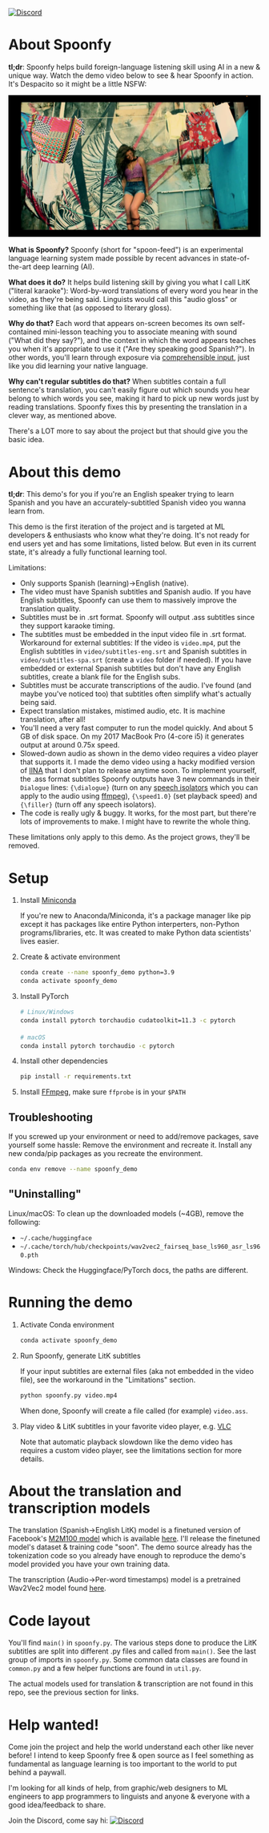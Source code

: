 [![Discord](https://badgen.net/badge/icon/discord?icon=discord&label)](https://discord.gg/7wcZZzeSQk)

# About Spoonfy
**tl;dr**: Spoonfy helps build foreign-language listening skill using AI in a new & unique way. Watch the demo video below to see & hear Spoonfy in action. It's Despacito so it might be a little NSFW:

[![Watch the video](thumbnail.jpg)](https://drive.google.com/file/d/1UFNFPoM7qfBRWUzMbdSTkN-Mny9KONY6/view?usp=sharing)

**What is Spoonfy?** Spoonfy (short for "spoon-feed") is an experimental language learning system made possible by recent advances in state-of-the-art deep learning (AI).

**What does it do?** It helps build listening skill by giving you what I call LitK ("literal karaoke"): Word-by-word translations of every word you hear in the video, as they're being said. Linguists would call this "audio gloss" or something like that (as opposed to literary gloss).

**Why do that?** Each word that appears on-screen becomes its own self-contained mini-lesson teaching you to associate meaning with sound ("What did they say?"), and the context in which the word appears teaches you when it's appropriate to use it ("Are they speaking good Spanish?"). In other words, you'll learn through exposure via [comprehensible input](https://en.wikipedia.org/wiki/Input_hypothesis), just like you did learning your native language.

**Why can't regular subtitles do that?** When subtitles contain a full sentence's translation, you can't easily figure out which sounds you hear belong to which words you see, making it hard to pick up new words just by reading translations. Spoonfy fixes this by presenting the translation in a clever way, as mentioned above.

There's a LOT more to say about the project but that should give you the basic idea.

# About this demo
**tl;dr**: This demo's for you if you're an English speaker trying to learn Spanish and you have an accurately-subtitled Spanish video you wanna learn from.

This demo is the first iteration of the project and is targeted at ML developers & enthusiasts who know what they're doing. It's not ready for end users yet and has some limitations, listed below. But even in its current state, it's already a fully functional learning tool.

Limitations:
- Only supports Spanish (learning)->English (native).
- The video must have Spanish subtitles and Spanish audio. If you have English subtitles, Spoonfy can use them to massively improve the translation quality.
- Subtitles must be in .srt format. Spoonfy will output .ass subtitles since they support karaoke timing.
- The subtitles must be embedded in the input video file in .srt format. Workaround for external subtitles: If the video is `video.mp4`, put the English subtitles in `video/subtitles-eng.srt` and Spanish subtitles in `video/subtitles-spa.srt` (create a `video` folder if needed). If you have embedded or external Spanish subtitles but don't have any English subtitles, create a blank file for the English subs.
- Subtitles must be accurate transcriptions of the audio. I've found (and maybe you've noticed too) that subtitles often simplify what's actually being said.
- Expect translation mistakes, mistimed audio, etc. It is machine translation, after all!
- You'll need a very fast computer to run the model quickly. And about 5 GB of disk space. On my 2017 MacBook Pro (4-core i5) it generates output at around 0.75x speed.
- Slowed-down audio as shown in the demo video requires a video player that supports it. I made the demo video using a hacky modified version of [IINA](https://iina.io) that I don't plan to release anytime soon. To implement yourself, the .ass format subtitles Spoonfy outputs have 3 new commands in their `Dialogue` lines: `{\dialogue}` (turn on any [speech isolators](https://github.com/GregorR/rnnoise-models) which you can apply to the audio using [ffmpeg](https://ffmpeg.org/ffmpeg-filters.html#arnndn)), `{\speed1.0}` (set playback speed) and `{\filler}` (turn off any speech isolators).
- The code is really ugly & buggy. It works, for the most part, but there're lots of improvements to make. I might have to rewrite the whole thing.

These limitations only apply to this demo. As the project grows, they'll be removed.

# Setup
1. Install [Miniconda](https://docs.conda.io/en/latest/miniconda.html)

    If you're new to Anaconda/Miniconda, it's a package manager like pip except it has packages like entire Python interperters, non-Python programs/libraries, etc. It was created to make Python data scientists' lives easier.
1. Create & activate environment
    ```bash
    conda create --name spoonfy_demo python=3.9
    conda activate spoonfy_demo
    ```
1. Install PyTorch
    ```bash
    # Linux/Windows
    conda install pytorch torchaudio cudatoolkit=11.3 -c pytorch

    # macOS
    conda install pytorch torchaudio -c pytorch
    ```
1. Install other dependencies
    ```bash
    pip install -r requirements.txt
    ```
1. Install [FFmpeg](https://ffmpeg.org), make sure `ffprobe` is in your `$PATH`

## Troubleshooting
If you screwed up your environment or need to add/remove packages, save yourself some hassle: Remove the environment and recreate it. Install any new conda/pip packages as you recreate the environment.
```bash
conda env remove --name spoonfy_demo
```

## "Uninstalling"
Linux/macOS: To clean up the downloaded models (~4GB), remove the following:
- `~/.cache/huggingface`
- `~/.cache/torch/hub/checkpoints/wav2vec2_fairseq_base_ls960_asr_ls960.pth`

Windows: Check the Huggingface/PyTorch docs, the paths are different.

# Running the demo
1. Activate Conda environment
    ```bash
    conda activate spoonfy_demo
    ```
1. Run Spoonfy, generate LitK subtitles
    
    If your input subtitles are external files (aka not embedded in the video file), see the workaround in the "Limitations" section.
    ```bash
    python spoonfy.py video.mp4
    ```
    When done, Spoonfy will create a file called (for example) `video.ass`.
1. Play video & LitK subtitles in your favorite video player, e.g. [VLC](https://www.videolan.org/vlc/)
    
    Note that automatic playback slowdown like the demo video has requires a custom video player, see the limitations section for more details.

# About the translation and transcription models
The translation (Spanish->English LitK) model is a finetuned version of Facebook's [M2M100 model](https://huggingface.co/facebook/m2m100_418M) which is available [here](https://huggingface.co/athairus/m2m100_418M_finetuned_litk_es_en). I'll release the finetuned model's dataset & training code "soon". The demo source already has the tokenization code so you already have enough to reproduce the demo's model provided you have your own training data.

The transcription (Audio->Per-word timestamps) model is a pretrained Wav2Vec2 model found [here](https://huggingface.co/jonatasgrosman/wav2vec2-large-xlsr-53-spanish).

# Code layout
You'll find `main()` in `spoonfy.py`. The various steps done to produce the LitK subtitles are split into different .py files and called from `main()`. See the last group of imports in `spoonfy.py`. Some common data classes are found in `common.py` and a few helper functions are found in `util.py`.

The actual models used for translation & transcription are not found in this repo, see the previous section for links.

# Help wanted!
Come join the project and help the world understand each other like never before! I intend to keep Spoonfy free & open source as I feel something as fundamental as language learning is too important to the world to put behind a paywall.

I'm looking for all kinds of help, from graphic/web designers to ML engineers to app programmers to linguists and anyone & everyone with a good idea/feedback to share.

Join the Discord, come say hi: [![Discord](https://badgen.net/badge/icon/discord?icon=discord&label)](https://discord.gg/7wcZZzeSQk)
